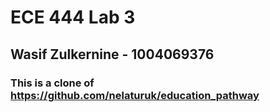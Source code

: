 # ECE 444 Lab 3
## Wasif Zulkernine - 1004069376
### This is a clone of https://github.com/nelaturuk/education_pathway

